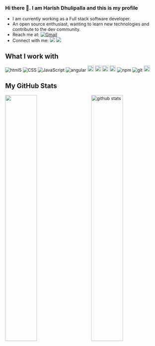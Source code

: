 ### Hi there 👋. I am Harish Dhulipalla and this is my profile

- I am currently working as a Full stack software developer.
- An open source enthusiast, wanting to learn new technologies and contribute to the dev community.
- Reach me at: <a href="mailto:d.harishdhulipalla@gmail.com">![Gmail](https://img.shields.io/badge/Gmail-D14836?style=for-the-badge&logo=gmail&logoColor=white)</a>
- Connect with me:
[![](https://img.shields.io/badge/linkedin-%230077B5.svg?&style=for-the-badge&logo=linkedin&logoColor=white0e76a8)](https://www.linkedin.com/in/harish-dhulipalla-81a694176/)
[![](https://img.shields.io/badge/Codepen-000000?style=for-the-badge&logo=codepen&logoColor=white)](https://codepen.io/harish321) 

## What I work with
<p>
  <img alt="html5" src="https://img.shields.io/badge/-HTML5-E34F26?style=flat-square&logo=html5&logoColor=white" />
  <img alt="CSS" src="https://img.shields.io/badge/CSS%20-%231572B6.svg?style=flat-square&logo=css3&logoColor=white" />
  <img alt="JavaScript" src="https://img.shields.io/badge/JavaScript%20-%23F7DF1E.svg?style=flat-square&logo=javascript&logoColor=black" />
  <img alt="angular" src="https://img.shields.io/badge/-Angular-DD0031?style=flat-square&logo=angular&logoColor=white" />
  <img alt="react" src="https://img.shields.io/badge/React-20232A?style=for-the-badge&logo=react&logoColor=61DAFB" height=20 />
  <img alt="bootstrap" src="https://img.shields.io/badge/Bootstrap-563D7C?style=for-the-badge&logo=bootstrap&logoColor=white" height=20 />
  <img alt="Typescript" src="https://img.shields.io/badge/TypeScript-007ACC?style=for-the-badge&logo=typescript&logoColor=white" height=20 />
  <img alt="Java" src="https://img.shields.io/badge/jQuery-0769AD?style=for-the-badge&logo=jquery&logoColor=white" height=20 />
  <img alt="npm" src="https://img.shields.io/badge/-NPM-CB3837?style=flat-square&logo=npm&logoColor=white" />
  <img alt="git" src="https://img.shields.io/badge/-Git-F05032?style=flat-square&logo=git&logoColor=white" />
  <img alt="Markdown" src=https://img.shields.io/badge/Markdown-000000?style=for-the-badge&logo=markdown&logoColor=white" height=20 />
</p>

## My GitHub Stats
<img src="https://github-readme-stats.vercel.app/api?username=harish321&show_icons=true&theme=gotham" alt="github stats" width="45%" align="right"/>
<img src="https://github-readme-streak-stats.herokuapp.com/?user=harish321&theme=dark" width="45%" />

<!-- ## My works
1. Github User Search: 
   [repository](https://github.com/vaishak10/github-user-search)  |  [live site url](https://github-user-search-teal.vercel.app/)                                                                                           -->

<!-- ## Project Challenges                                                                                              
  <details>
  <summary>
  <strong> Front End Mentor </strong>
  </summary>
      <ul>
       <li><a href="https://github.com/vaishak10/calculator-app-main">Calculator</a></li>
       <li><a href="https://github.com/vaishak10/profile-card-component-main">Profile card component</a></li>
       <li><a href="https://github.com/vaishak10/social-media-dashboard">Social Media Dashboard</a></li>
       <li><a href="https://github.com/vaishak10/order-summary-component-main">Order summary component</a></li>                                                                
      </ul>
  </details>    
                                                                        
  <details>
  <summary>
  <strong> Javascript30 </strong>
  </summary>
      <ul>
       <li><a href="https://github.com/vaishak10/Javascript30-Challenge-Projects/tree/main/Drum-Kit">Drum Kit</a></li>
       <li><a href="https://github.com/vaishak10/Javascript30-Challenge-Projects/tree/main/Js-clock">JS Clock</a></li>
       <li><a href="https://github.com/vaishak10/Javascript30-Challenge-Projects/tree/main/Update-CSS-Variables">Update CSS Variables</a></li>
      </ul>
  </details>                                                                                                                                              -->

<!-- ## College Projects (source code)
  - [Bus booking system](https://github.com/vaishak10/Bus-Booking) - **Web application**
  - [Attendance management system](https://github.com/vaishak10/attendance-management-using-OpenCV) - **Image Processing** -->

[comment]: <> (free icons: https://simpleicons.org/)













<!--
**Harish321/Harish321** is a ✨ _special_ ✨ repository because its `README.md` (this file) appears on your GitHub profile.

Here are some ideas to get you started:

- 🔭 I’m currently working on ...
- 🌱 I’m currently learning ...
- 👯 I’m looking to collaborate on ...
- 🤔 I’m looking for help with ...
- 💬 Ask me about ...
- 📫 How to reach me: ...
- 😄 Pronouns: ...
- ⚡ Fun fact: ...
-->
